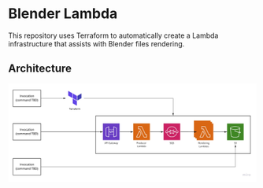 # Blender Lambda

This repository uses Terraform to automatically create a Lambda infrastructure that assists with Blender files rendering.

## Architecture

![](architecture.jpg)

